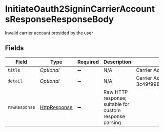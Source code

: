 # InitiateOauth2SigninCarrierAccountsResponseResponseBody

Invalid carrier account provided by the user


## Fields

| Field                                                                                                                         | Type                                                                                                                          | Required                                                                                                                      | Description                                                                                                                   | Example                                                                                                                       |
| ----------------------------------------------------------------------------------------------------------------------------- | ----------------------------------------------------------------------------------------------------------------------------- | ----------------------------------------------------------------------------------------------------------------------------- | ----------------------------------------------------------------------------------------------------------------------------- | ----------------------------------------------------------------------------------------------------------------------------- |
| `title`                                                                                                                       | *Optional<String>*                                                                                                            | :heavy_minus_sign:                                                                                                            | N/A                                                                                                                           | Carrier Account not found                                                                                                     |
| `detail`                                                                                                                      | *Optional<String>*                                                                                                            | :heavy_minus_sign:                                                                                                            | N/A                                                                                                                           | Carrier Account not found for object_id: 3c49f998b1234a2097ea0911a7e95bea                                                     |
| `rawResponse`                                                                                                                 | [HttpResponse<InputStream>](https://docs.oracle.com/en/java/javase/11/docs/api/java.net.http/java/net/http/HttpResponse.html) | :heavy_minus_sign:                                                                                                            | Raw HTTP response; suitable for custom response parsing                                                                       |                                                                                                                               |
